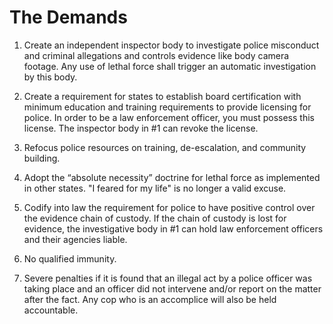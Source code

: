 # The Demands

1. Create an independent inspector body to investigate police misconduct and criminal allegations and controls evidence like body camera footage. Any use of lethal force shall trigger an automatic investigation by this body.

2. ⁠Create a requirement for states to establish board certification with minimum education and training requirements to provide licensing for police. In order to be a law enforcement officer, you must possess this license. The inspector body in #1 can revoke the license.

3. ⁠Refocus police resources on training, de-escalation, and community building.

4. Adopt the “absolute necessity” doctrine for lethal force as implemented in other states. "I feared for my life" is no longer a valid excuse.

5. ⁠Codify into law the requirement for police to have positive control over the evidence chain of custody. If the chain of custody is lost for evidence, the investigative body in #1 can hold law enforcement officers and their agencies liable.

6. No qualified immunity.

7. Severe penalties if it is found that an illegal act by a police officer was taking place and an officer did not intervene and/or report on the matter after the fact. Any cop who is an accomplice will also be held accountable.